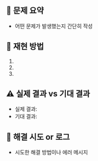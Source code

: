 ## 🐞 문제 요약

- 어떤 문제가 발생했는지 간단히 작성

## 🔄 재현 방법

1.
2.
3.

## ⚠️ 실제 결과 vs 기대 결과

- 실제 결과:
- 기대 결과:

## 🧪 해결 시도 or 로그

- 시도한 해결 방법이나 에러 메시지
